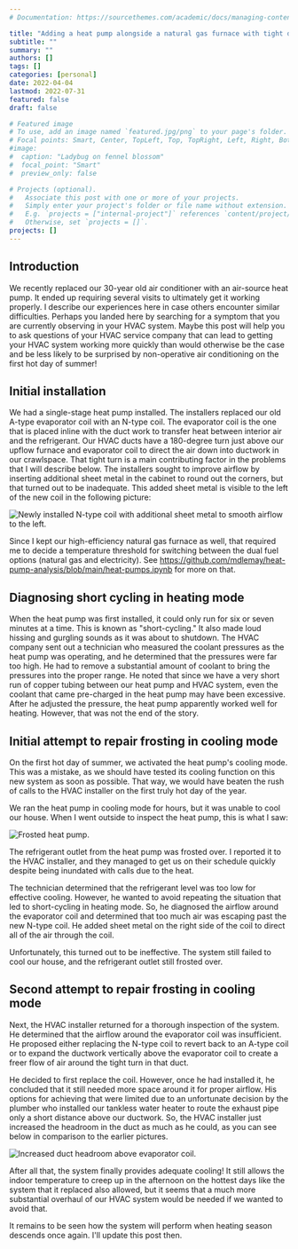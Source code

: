 ```yaml
---
# Documentation: https://sourcethemes.com/academic/docs/managing-content/

title: "Adding a heat pump alongside a natural gas furnace with tight duct turns"
subtitle: ""
summary: ""
authors: []
tags: []
categories: [personal]
date: 2022-04-04
lastmod: 2022-07-31
featured: false
draft: false

# Featured image
# To use, add an image named `featured.jpg/png` to your page's folder.
# Focal points: Smart, Center, TopLeft, Top, TopRight, Left, Right, BottomLeft, Bottom, BottomRight.
#image:
#  caption: "Ladybug on fennel blossom"
#  focal_point: "Smart"
#  preview_only: false

# Projects (optional).
#   Associate this post with one or more of your projects.
#   Simply enter your project's folder or file name without extension.
#   E.g. `projects = ["internal-project"]` references `content/project/deep-learning/index.md`.
#   Otherwise, set `projects = []`.
projects: []
---
```

## Introduction

We recently replaced our 30-year old air conditioner with an air-source heat
pump. It ended up requiring several visits to ultimately get it working
properly. I describe our experiences here in case others encounter similar
difficulties. Perhaps you landed here by searching for a symptom that you are
currently observing in your HVAC system. Maybe this post will help you to ask
questions of your HVAC service company that can lead to getting your HVAC system
working more quickly than would otherwise be the case and be less likely to be
surprised by non-operative air conditioning on the first hot day of summer!

## Initial installation

We had a single-stage heat pump installed. The installers replaced our old
A-type evaporator coil with an N-type coil. The evaporator coil is the one that
is placed inline with the duct work to transfer heat between interior air and
the refrigerant. Our HVAC ducts have a 180-degree turn just above our upflow
furnace and evaporator coil to direct the air down into ductwork in our
crawlspace. That tight turn is a main contributing factor in the problems that I
will describe below. The installers sought to improve airflow by inserting
additional sheet metal in the cabinet to round out the corners, but that turned
out to be inadequate. This added sheet metal is visible to the left of the new
coil in the following picture:

![Newly installed N-type coil with additional sheet metal to smooth airflow to the left.](n-coil-install.png)

Since I kept our high-efficiency natural gas furnace as well, that required me to decide a temperature threshold for switching between the dual fuel options (natural gas and electricity). See https://github.com/mdlemay/heat-pump-analysis/blob/main/heat-pumps.ipynb for more on that.

## Diagnosing short cycling in heating mode

When the heat pump was first installed, it could only run for six or seven
minutes at a time. This is known as "short-cycling." It also made loud hissing
and gurgling sounds as it was about to shutdown. The HVAC company sent out a
technician who measured the coolant pressures as the heat pump was operating,
and he determined that the pressures were far too high. He had to remove a
substantial amount of coolant to bring the pressures into the proper range. He
noted that since we have a very short run of copper tubing between our heat pump
and HVAC system, even the coolant that came pre-charged in the heat pump may
have been excessive. After he adjusted the pressure, the heat pump apparently
worked well for heating. However, that was not the end of the story.

## Initial attempt to repair frosting in cooling mode

On the first hot day of summer, we activated the heat pump's cooling mode. This
was a mistake, as we should have tested its cooling function on this new system
as soon as possible. That way, we would have beaten the rush of calls to the
HVAC installer on the first truly hot day of the year.

We ran the heat pump in cooling mode for hours, but it was unable to cool our
house. When I went outside to inspect the heat pump, this is what I saw:

![Frosted heat pump.](frosted-heat-pump.jpg)

The refrigerant outlet from the heat pump was frosted over. I reported it to the
HVAC installer, and they managed to get us on their schedule quickly despite
being inundated with calls due to the heat.

The technician determined that the refrigerant level was too low for effective
cooling. However, he wanted to avoid repeating the situation that led to
short-cycling in heating mode. So, he diagnosed the airflow around the
evaporator coil and determined that too much air was escaping past the new
N-type coil. He added sheet metal on the right side of the coil to direct all of
the air through the coil.

Unfortunately, this turned out to be ineffective. The system still failed to
cool our house, and the refrigerant outlet still frosted over.

## Second attempt to repair frosting in cooling mode

Next, the HVAC installer returned for a thorough inspection of the system. He
determined that the airflow around the evaporator coil was insufficient. He
proposed either replacing the N-type coil to revert back to an A-type coil or to
expand the ductwork vertically above the evaporator coil to create a freer flow
of air around the tight turn in that duct.

He decided to first replace the coil. However, once he had installed it, he
concluded that it still needed more space around it for proper airflow. His
options for achieving that were limited due to an unfortunate decision by the
plumber who installed our tankless water heater to route the exhaust pipe only a
short distance above our ductwork. So, the HVAC installer just increased the
headroom in the duct as much as he could, as you can see below in comparison to
the earlier pictures.

![Increased duct headroom above evaporator coil.](increased-headroom.jpg)

After all that, the system finally provides adequate cooling! It still allows
the indoor temperature to creep up in the afternoon on the hottest days like the
system that it replaced also allowed, but it seems that a much more substantial
overhaul of our HVAC system would be needed if we wanted to avoid that.

It remains to be seen how the system will perform when heating season descends
once again. I'll update this post then.